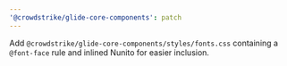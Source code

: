 ```yaml
---
'@crowdstrike/glide-core-components': patch
---
```


Add `@crowdstrike/glide-core-components/styles/fonts.css` containing a `@font-face` rule and inlined Nunito for easier inclusion.
